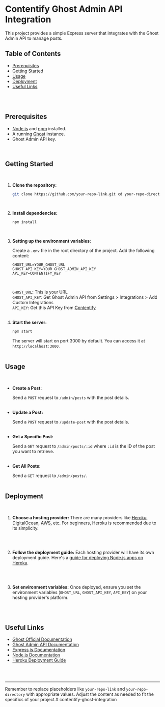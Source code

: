 # Contentify Ghost Admin API Integration


This project provides a simple Express server that integrates with the Ghost Admin API to manage posts.

Table of Contents
-----------------

*   [Prerequisites](#prerequisites)
*   [Getting Started](#getting-started)
*   [Usage](#usage)
*   [Deployment](#deployment)
*   [Useful Links](#useful-links)
<br>
<br>

Prerequisites
-------------

*   [Node.js](https://nodejs.org/) and [npm](https://www.npmjs.com/) installed.
*   A running [Ghost](https://ghost.org/) instance.
*   Ghost Admin API key.

<br>

Getting Started
---------------
<br>

1.  **Clone the repository:**
    
    ```bash
    git clone https://github.com/your-repo-link.git cd your-repo-directory
    ```
    <br>


2.  **Install dependencies:**
    
    ```bash
    npm install
    ```
    <br>
    
3.  **Setting up the environment variables:**
    
    Create a `.env` file in the root directory of the project. Add the following content:
    
    ```env
    GHOST_URL=YOUR_GHOST_URL 
    GHOST_API_KEY=YOUR_GHOST_ADMIN_API_KEY
    API_KEY=CONTENTIFY_KEY

    ```
    <br>
    
    `GHOST_URL`: This is your URL<br>
    `GHOST_API_KEY`: Get Ghost Admin API from Settings > Integrations > Add Custom Integrations<br>
    `API_KEY`: Get this API Key from [Contentify](https://contentify.app/)<br>
    <br>
    
    
4.  **Start the server:**
    
    
    ```bash
    npm start
    ```
    
    The server will start on port 3000 by default. You can access it at `http://localhost:3000`.
    <br>
    <br>

    

Usage
-----
<br>

*   **Create a Post:**
    
    Send a `POST` request to `/admin/posts` with the post details.<br>
    <br>
    
*   **Update a Post:**
    
    Send a `POST` request to `/update-post` with the post details.<br>
    <br>
    
*   **Get a Specific Post:**
    
    Send a `GET` request to `/admin/posts/:id` where `:id` is the ID of the post you want to retrieve.<br>
    <br>
    
*   **Get All Posts:**
    
    Send a `GET` request to `/admin/posts/`.
    <br>
    <br>
    

Deployment
----------
<br>

1.  **Choose a hosting provider:** There are many providers like [Heroku](https://www.heroku.com/), [DigitalOcean](https://www.digitalocean.com/), [AWS](https://aws.amazon.com/), etc. For beginners, Heroku is recommended due to its simplicity.
<br>
<br>

2.  **Follow the deployment guide:** Each hosting provider will have its own deployment guide. Here's a [guide for deploying Node.js apps on Heroku](https://devcenter.heroku.com/articles/getting-started-with-nodejs).
<br>
<br>
    
3.  **Set environment variables:** Once deployed, ensure you set the environment variables (`GHOST_URL`, `GHOST_API_KEY`, `API_KEY`) on your hosting provider's platform. 
<br>
<br>


Useful Links
------------

*   [Ghost Official Documentation](https://ghost.org/docs/)
*   [Ghost Admin API Documentation](https://ghost.org/docs/admin-api/)
*   [Express.js Documentation](https://expressjs.com/)
*   [Node.js Documentation](https://nodejs.org/docs/)
*   [Heroku Deployment Guide](https://devcenter.heroku.com/articles/getting-started-with-nodejs)
<br>
<br>

* * *

Remember to replace placeholders like `your-repo-link` and `your-repo-directory` with appropriate values. Adjust the content as needed to fit the specifics of your project.# contentify-ghost-integration
